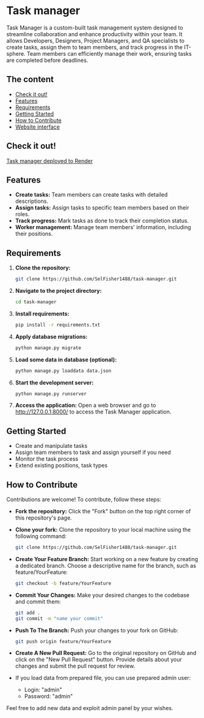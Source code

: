 # Task manager
Task Manager is a custom-built task management system designed to streamline collaboration and enhance productivity within your team. It allows Developers, Designers, Project Managers, and QA specialists to create tasks, assign them to team members, and track progress in the IT-sphere. Team members can efficiently manage their work, ensuring tasks are completed before deadlines.

## The content


- [Check it out!](#check-it-out!)
- [Features](#features)
- [Requirements](#requirements)
- [Getting Started](#getting-started)
- [How to Contribute](#how-to-contribute)
- [Website interface](#wedsite-interface)


## Check it out!

[Task manager deployed to Render]()

## Features


- **Create tasks:** Team members can create tasks with detailed descriptions.
- **Assign tasks:** Assign tasks to specific team members based on their roles.
- **Track progress:** Mark tasks as done to track their completion status.
- **Worker management:** Manage team members' information, including their positions.



## Requirements

1. **Clone the repository:**
   ```bash
   git clone https://github.com/SelFisher1488/task-manager.git
2. **Navigate to the project directory:**
   ```bash
   cd task-manager
3. **Install requirements:**
   ```bash
   pip install -r requirements.txt
4. **Apply database migrations:**
   ```bash
   python manage.py migrate
5. **Load some data in database (optional):**
   ```bash
   python manage.py loaddata data.json
6. **Start the development server:**
   ```bash
   python manage.py runserver
7. **Access the application:**
Open a web browser and go to http://127.0.0.1:8000/ to access the Task Manager application.

## Getting Started

- Create and manipulate tasks 
- Assign team members to task and assign yourself if you need
- Monitor the task process
- Extend existing positions, task types

## How to Contribute
Contributions are welcome! To contribute, follow these steps:

- **Fork the repository:** Click the "Fork" button on the top right corner of this repository's page.

- **Clone your fork:** Clone the repository to your local machine using the following command:
   ```bash
  git clone https://github.com/SelFisher1488/task-manager.git
- **Create Your Feature Branch:** Start working on a new feature by creating a dedicated branch. Choose a descriptive name for the branch, such as feature/YourFeature:
   ```bash
  git checkout -b feature/YourFeature
- **Commit Your Changes:** Make your desired changes to the codebase and commit them:
   ```bash
   git add .
   git commit -m "name your commit"

- **Push To The Branch:** Push your changes to your fork on GitHub:
   ```bash
  git push origin feature/YourFeature

- **Create A New Pull Request:** Go to the original repository on GitHub and click on the "New Pull Request" button. Provide details about your changes and submit the pull request for review.

- If you load data from prepared file, you can use prepared admin user:
  - Login: "admin"
  - Password: "admin"


Feel free to add new data and exploit admin panel by your wishes.

